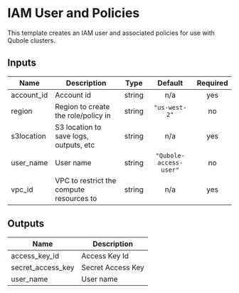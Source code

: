 # IAM User and Policies

This template creates an IAM user and associated policies for use with Qubole clusters.

## Inputs

| Name | Description | Type | Default | Required |
|------|-------------|:----:|:-----:|:-----:|
| account\_id | Account id | string | n/a | yes |
| region | Region to create the role/policy in | string | `"us-west-2"` | no |
| s3location | S3 location to save logs, outputs, etc | string | n/a | yes |
| user\_name | User name | string | `"Qubole-access-user"` | no |
| vpc\_id | VPC to restrict the compute resources to | string | n/a | yes |

## Outputs

| Name | Description |
|------|-------------|
| access\_key\_id | Access Key Id |
| secret\_access\_key | Secret Access Key |
| user\_name | User name |


